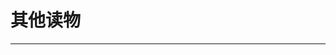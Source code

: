 
  # 其他读物
  ---

  <Common-LinkList :linkList='{"name":"其他读物","item":[{"link":"https://weread.qq.com/","icon":"https://weread.qq.com/favicon.ico","text":"微信读书"},{"link":"https://new.shuge.org/","icon":"https://new.shuge.org/favicon.ico","text":"书格"},{"link":"https://www.ximalaya.com","icon":"https://www.ximalaya.com/favicon.ico","text":"喜马拉雅"},{"link":"http://www.lrts.me","icon":"http://www.lrts.me/favicon.ico","text":"懒人听书"},{"link":"http://qutingshu.com","icon":"/aLinks/logo.png","text":"趣听书"},{"link":"http://www.justing.com.cn/#/discover/recommend","icon":"http://www.justing.com.cn/favicon.ico","text":"静雅思听"},{"link":"http://www.520tingshu.com","icon":"http://www.520tingshu.com/favicon.ico","text":"520听书网"},{"link":"https://www.tingchina.com","icon":"https://www.tingchina.com/favicon.ico","text":"听中国"},{"link":"https://www.92gushi.com","icon":"https://www.92gushi.com/favicon.ico","text":"就爱故事网"},{"link":"http://www.92yilin.com","icon":"http://www.92yilin.com/favicon.ico","text":"意林在线"},{"link":"https://note.youdao.com/ynoteshare1/index.html?id=7fd981c730b65b5322623fbb70d07444&type=note","icon":"https://note.youdao.com/favicon.ico","text":"更多读物"}]}'/>
  